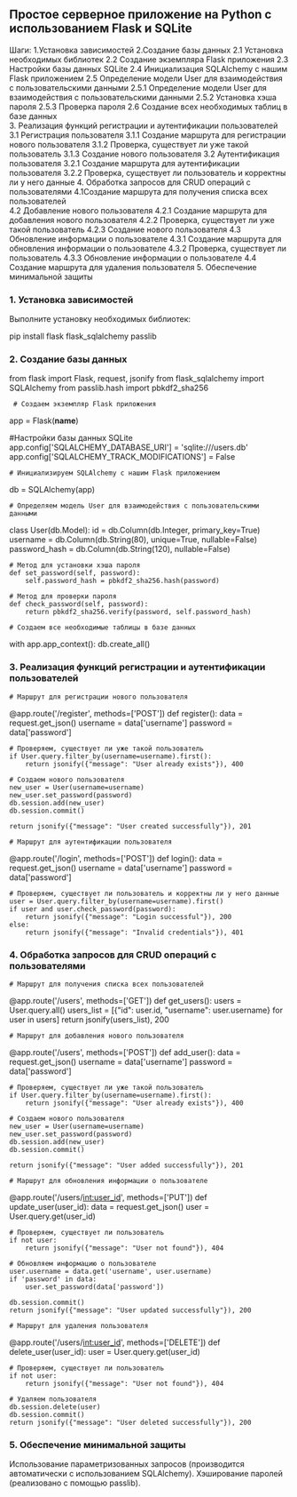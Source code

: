 ## Простое серверное приложение на Python с использованием Flask и SQLite
Шаги:
  1.Установка зависимостей
  2.Создание базы данных
    2.1 Установка необходимых библиотек
    2.2 Создание экземпляра Flask приложения
    2.3 Настройки базы данных SQLite
    2.4 Инициализация SQLAlchemy с нашим Flask приложением
    2.5 Определение модели User для взаимодействия с пользовательскими данными
      2.5.1 Определение модели User для взаимодействия с пользовательскими данными
      2.5.2 Установка хэша пароля
      2.5.3 Проверка пароля
    2.6 Создание всех необходимых таблиц в базе данных  
  3. Реализация функций регистрации и аутентификации пользователей
    3.1 Регистрация пользователя
      3.1.1 Создание маршрута для регистрации нового пользователя
      3.1.2 Проверка, существует ли уже такой пользователь
      3.1.3 Создание нового пользователя
    3.2 Аутентификация пользователя 
      3.2.1 Создание маршрута для аутентификации пользователя 
      3.2.2 Проверка, существует ли пользователь и корректны ли у него данные
  4. Обработка запросов для CRUD операций с пользователями
    4.1Создание маршрута для получения списка всех пользователей  
    4.2 Добавление нового пользователя
      4.2.1 Создание маршрута для добавления нового пользователя
      4.2.2 Проверка, существует ли уже такой пользователь
      4.2.3 Создание нового пользователя
    4.3 Обновление информации о пользователе 
      4.3.1 Создание маршрута для обновления информации о пользователе
      4.3.2 Проверка, существует ли пользователь
      4.3.3 Обновление информации о пользователе
    4.4 Создание маршрута для удаления пользователя 
  5. Обеспечение минимальной защиты


### 1. Установка зависимостей
Выполните установку необходимых библиотек:

pip install flask flask_sqlalchemy passlib

### 2. Создание базы данных
   
from flask import Flask, request, jsonify
from flask_sqlalchemy import SQLAlchemy
from passlib.hash import pbkdf2_sha256


     # Cоздаем экземпляр Flask приложения
app = Flask(__name__)

#Настройки базы данных SQLite
app.config['SQLALCHEMY_DATABASE_URI'] = 'sqlite:///users.db'
app.config['SQLALCHEMY_TRACK_MODIFICATIONS'] = False

    # Инициализируем SQLAlchemy с нашим Flask приложением
db = SQLAlchemy(app)

    # Определяем модель User для взаимодействия с пользовательскими данными
class User(db.Model):
    id = db.Column(db.Integer, primary_key=True)
    username = db.Column(db.String(80), unique=True, nullable=False)
    password_hash = db.Column(db.String(120), nullable=False)


    # Метод для установки хэша пароля
    def set_password(self, password):
        self.password_hash = pbkdf2_sha256.hash(password)

    # Метод для проверки пароля
    def check_password(self, password):
        return pbkdf2_sha256.verify(password, self.password_hash)

    # Создаем все необходимые таблицы в базе данных
with app.app_context():
    db.create_all()


### 3. Реализация функций регистрации и аутентификации пользователей

    # Маршрут для регистрации нового пользователя
@app.route('/register', methods=['POST'])
def register():
    data = request.get_json()
    username = data['username']
    password = data['password']

    # Проверяем, существует ли уже такой пользователь
    if User.query.filter_by(username=username).first():
        return jsonify({"message": "User already exists"}), 400

    # Создаем нового пользователя
    new_user = User(username=username)
    new_user.set_password(password)
    db.session.add(new_user)
    db.session.commit()

    return jsonify({"message": "User created successfully"}), 201

    # Маршрут для аутентификации пользователя
@app.route('/login', methods=['POST'])
def login():
    data = request.get_json()
    username = data['username']
    password = data['password']

    # Проверяем, существует ли пользователь и корректны ли у него данные
    user = User.query.filter_by(username=username).first()
    if user and user.check_password(password):
        return jsonify({"message": "Login successful"}), 200
    else:
        return jsonify({"message": "Invalid credentials"}), 401


### 4. Обработка запросов для CRUD операций с пользователями

    # Маршрут для получения списка всех пользователей
@app.route('/users', methods=['GET'])
def get_users():
    users = User.query.all()
    users_list = [{"id": user.id, "username": user.username} for user in users]
    return jsonify(users_list), 200

    # Маршрут для добавления нового пользователя
@app.route('/users', methods=['POST'])
def add_user():
    data = request.get_json()
    username = data['username']
    password = data['password']

    # Проверяем, существует ли уже такой пользователь
    if User.query.filter_by(username=username).first():
        return jsonify({"message": "User already exists"}), 400

    # Создаем нового пользователя
    new_user = User(username=username)
    new_user.set_password(password)
    db.session.add(new_user)
    db.session.commit()

    return jsonify({"message": "User added successfully"}), 201

    # Маршрут для обновления информации о пользователе
@app.route('/users/<int:user_id>', methods=['PUT'])
def update_user(user_id):
    data = request.get_json()
    user = User.query.get(user_id)

    # Проверяем, существует ли пользователь
    if not user:
        return jsonify({"message": "User not found"}), 404

    # Обновляем информацию о пользователе
    user.username = data.get('username', user.username)
    if 'password' in data:
        user.set_password(data['password'])

    db.session.commit()
    return jsonify({"message": "User updated successfully"}), 200

    # Маршрут для удаления пользователя
@app.route('/users/<int:user_id>', methods=['DELETE'])
def delete_user(user_id):
    user = User.query.get(user_id)

    # Проверяем, существует ли пользователь
    if not user:
        return jsonify({"message": "User not found"}), 404

    # Удаляем пользователя
    db.session.delete(user)
    db.session.commit()
    return jsonify({"message": "User deleted successfully"}), 200
### 5. Обеспечение минимальной защиты
Использование параметризованных запросов (производится автоматически с использованием SQLAlchemy).
Хэширование паролей (реализовано с помощью passlib).
